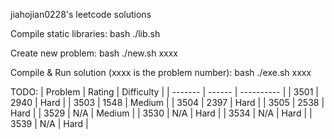 jiahojian0228's leetcode solutions


Compile static libraries:
bash ./lib.sh


Create new problem:
bash ./new.sh xxxx


Compile & Run solution (xxxx is the problem number):
bash ./exe.sh xxxx

TODO:
| Problem | Rating | Difficulty |
| ------- | ------ | ---------- |
| 3501    | 2940   | Hard       |
| 3503    | 1548   | Medium     |
| 3504    | 2397   | Hard       |
| 3505    | 2538   | Hard       |
| 3529    | N/A    | Medium     |
| 3530    | N/A    | Hard       |
| 3534    | N/A    | Hard       |
| 3539    | N/A    | Hard       |